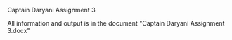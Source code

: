 Captain Daryani
Assignment 3

All information and output is in the document "Captain Daryani Assignment 3.docx"
